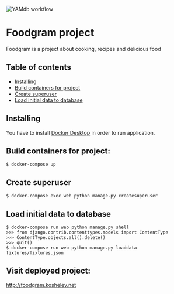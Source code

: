 ![YAMdb workflow](https://github.com/koshelevd/foodgram-project/actions/workflows/main.yml/badge.svg)
# Foodgram project

Foodgram is a project about cooking, recipes and delicious food 

## Table of contents

- [Installing](#installing)
- [Build containers for project](#build-containers-for-project)
- [Create superuser](#create-superuser)
- [Load initial data to database](#load-initial-data-to-database)

## Installing
You have to install [Docker Desktop](https://www.docker.com/) in order to run application.

## Build containers for project:
```
$ docker-compose up
```

## Create superuser
```
$ docker-compose exec web python manage.py createsuperuser
```

## Load initial data to database
```
$ docker-compose run web python manage.py shell
>>> from django.contrib.contenttypes.models import ContentType
>>> ContentType.objects.all().delete()
>>> quit()
$ docker-compose run web python manage.py loaddata fixtures/fixtures.json
```

## Visit deployed project: 
http://foodgram.koshelev.net